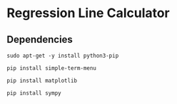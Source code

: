 # Regression Line Calculator


## Dependencies

```
sudo apt-get -y install python3-pip
```

```
pip install simple-term-menu
```

```
pip install matplotlib
```

```
pip install sympy
```